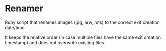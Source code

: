 # Renamer
Ruby script that renames images (jpg, arw, mts) to the correct exif creation date/time.

It keeps the relative order (in case multiple files have the same exif creation timestamp) and does not overwrite existing files.
